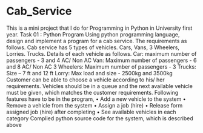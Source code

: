 # Cab_Service
This is a mini project that I do for Programming in Python in University first year.
Task 01 : Python Program
Using python programming language, design and implement a program for a cab service. The requirements as follows.
Cab service has 5 types of vehicles. Cars, Vans, 3 Wheelers, Lorries. Trucks.
Details of each vehicle as follows.
Car:
maximum number of passengers - 3 and 4
AC/ Non AC
Van:
Maximum number of passengers - 6 and 8
AC/ Non AC
3 Wheelers:
Maximum number of passengers - 3
Trucks:
Size – 7 ft and 12 ft
Lorry:
Max load and size - 2500kg and 3500kg
Customer can be able to choose a vehicle according to his/ her requirements. Vehicles should be in a queue and the next available vehicle must be given, which matches the customer requirements.
Following features have to be in the program,
• Add a new vehicle to the system
• Remove a vehicle from the system
• Assign a job (hire)
• Release form assigned job (hire) after completing
• See available vehicles in each category
Complied python source code for the system, which is described above
